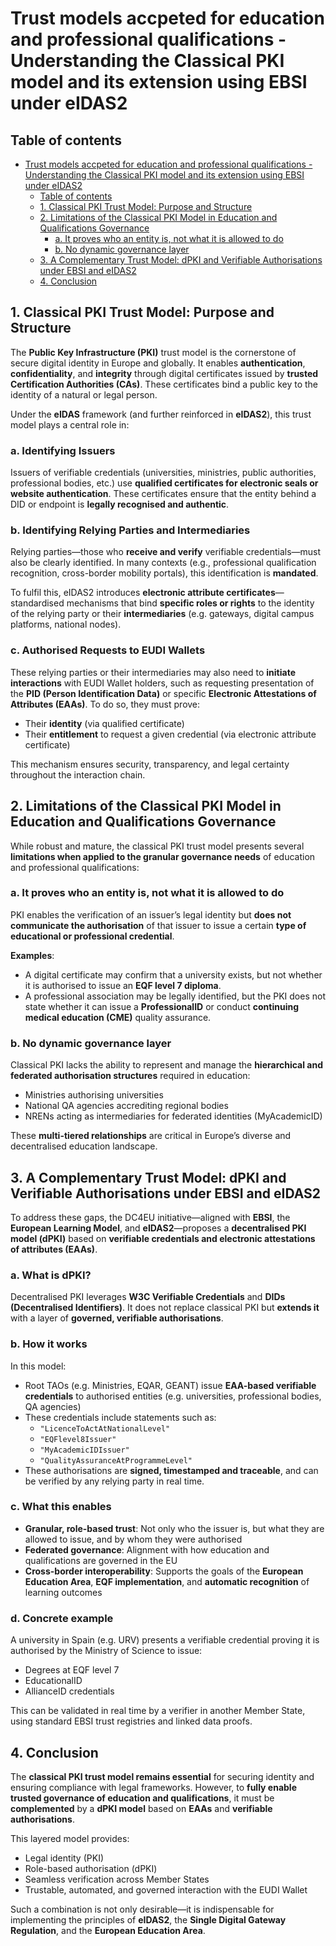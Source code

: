# Trust models accpeted for education and professional qualifications - Understanding the Classical PKI model and its extension using EBSI under eIDAS2

## Table of contents
- [Trust models accpeted for education and professional qualifications - Understanding the Classical PKI model and its extension using EBSI under eIDAS2](#trust-models-accpeted-for-education-and-professional-qualifications---understanding-the-classical-pki-model-and-its-extension-using-ebsi-under-eidas2)
  - [Table of contents](#table-of-contents)
  - [1. Classical PKI Trust Model: Purpose and Structure](#1-classical-pki-trust-model-purpose-and-structure)
  - [2. Limitations of the Classical PKI Model in Education and Qualifications Governance](#2-limitations-of-the-classical-pki-model-in-education-and-qualifications-governance)
    - [a. It proves who an entity is, not what it is allowed to do](#a-it-proves-who-an-entity-is-not-what-it-is-allowed-to-do)
    - [b. No dynamic governance layer](#b-no-dynamic-governance-layer)
  - [3. A Complementary Trust Model: dPKI and Verifiable Authorisations under EBSI and eIDAS2](#3-a-complementary-trust-model-dpki-and-verifiable-authorisations-under-ebsi-and-eidas2)
  - [4. Conclusion](#4-conclusion)

## 1. Classical PKI Trust Model: Purpose and Structure

The **Public Key Infrastructure (PKI)** trust model is the cornerstone of secure digital identity in Europe and globally. It enables **authentication**, **confidentiality**, and **integrity** through digital certificates issued by **trusted Certification Authorities (CAs)**. These certificates bind a public key to the identity of a natural or legal person.

Under the **eIDAS** framework (and further reinforced in **eIDAS2**), this trust model plays a central role in:

### a. Identifying Issuers
Issuers of verifiable credentials (universities, ministries, public authorities, professional bodies, etc.) use **qualified certificates for electronic seals or website authentication**. These certificates ensure that the entity behind a DID or endpoint is **legally recognised and authentic**.

### b. Identifying Relying Parties and Intermediaries
Relying parties—those who **receive and verify** verifiable credentials—must also be clearly identified. In many contexts (e.g., professional qualification recognition, cross-border mobility portals), this identification is **mandated**.

To fulfil this, eIDAS2 introduces **electronic attribute certificates**—standardised mechanisms that bind **specific roles or rights** to the identity of the relying party or their **intermediaries** (e.g. gateways, digital campus platforms, national nodes).

### c. Authorised Requests to EUDI Wallets
These relying parties or their intermediaries may also need to **initiate interactions** with EUDI Wallet holders, such as requesting presentation of the **PID (Person Identification Data)** or specific **Electronic Attestations of Attributes (EAAs)**. To do so, they must prove:
- Their **identity** (via qualified certificate)
- Their **entitlement** to request a given credential (via electronic attribute certificate)

This mechanism ensures security, transparency, and legal certainty throughout the interaction chain.

## 2. Limitations of the Classical PKI Model in Education and Qualifications Governance

While robust and mature, the classical PKI trust model presents several **limitations when applied to the granular governance needs** of education and professional qualifications:

### a. It proves who an entity is, not what it is allowed to do
PKI enables the verification of an issuer’s legal identity but **does not communicate the authorisation** of that issuer to issue a certain **type of educational or professional credential**.

**Examples**:
- A digital certificate may confirm that a university exists, but not whether it is authorised to issue an **EQF level 7 diploma**.
- A professional association may be legally identified, but the PKI does not state whether it can issue a **ProfessionalID** or conduct **continuing medical education (CME)** quality assurance.

### b. No dynamic governance layer
Classical PKI lacks the ability to represent and manage the **hierarchical and federated authorisation structures** required in education:
- Ministries authorising universities
- National QA agencies accrediting regional bodies
- NRENs acting as intermediaries for federated identities (MyAcademicID)

These **multi-tiered relationships** are critical in Europe’s diverse and decentralised education landscape.

## 3. A Complementary Trust Model: dPKI and Verifiable Authorisations under EBSI and eIDAS2

To address these gaps, the DC4EU initiative—aligned with **EBSI**, the **European Learning Model**, and **eIDAS2**—proposes a **decentralised PKI model (dPKI)** based on **verifiable credentials and electronic attestations of attributes (EAAs)**.

### a. What is dPKI?
Decentralised PKI leverages **W3C Verifiable Credentials** and **DIDs (Decentralised Identifiers)**. It does not replace classical PKI but **extends it** with a layer of **governed, verifiable authorisations**.

### b. How it works
In this model:
- Root TAOs (e.g. Ministries, EQAR, GEANT) issue **EAA-based verifiable credentials** to authorised entities (e.g. universities, professional bodies, QA agencies)
- These credentials include statements such as:
  - `"LicenceToActAtNationalLevel"`
  - `"EQFlevel8Issuer"`
  - `"MyAcademicIDIssuer"`
  - `"QualityAssuranceAtProgrammeLevel"`
- These authorisations are **signed, timestamped and traceable**, and can be verified by any relying party in real time.

### c. What this enables
- **Granular, role-based trust**: Not only who the issuer is, but what they are allowed to issue, and by whom they were authorised
- **Federated governance**: Alignment with how education and qualifications are governed in the EU
- **Cross-border interoperability**: Supports the goals of the **European Education Area**, **EQF implementation**, and **automatic recognition** of learning outcomes

### d. Concrete example
A university in Spain (e.g. URV) presents a verifiable credential proving it is authorised by the Ministry of Science to issue:
- Degrees at EQF level 7
- EducationalID
- AllianceID credentials

This can be validated in real time by a verifier in another Member State, using standard EBSI trust registries and linked data proofs.

## 4. Conclusion

The **classical PKI trust model remains essential** for securing identity and ensuring compliance with legal frameworks. However, to **fully enable trusted governance of education and qualifications**, it must be **complemented** by a **dPKI model** based on **EAAs** and **verifiable authorisations**.

This layered model provides:
- Legal identity (PKI)
- Role-based authorisation (dPKI)
- Seamless verification across Member States
- Trustable, automated, and governed interaction with the EUDI Wallet

Such a combination is not only desirable—it is indispensable for implementing the principles of **eIDAS2**, the **Single Digital Gateway Regulation**, and the **European Education Area**.

